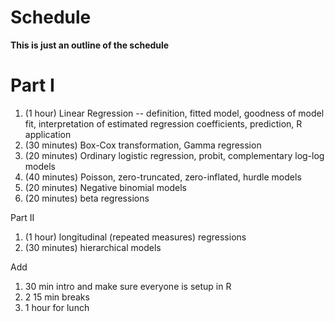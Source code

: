 # Schedule

**This is just an outline of the schedule**

# Part I

1. (1 hour) Linear Regression  -- definition, fitted model, goodness of model fit, interpretation of estimated regression coefficients, prediction, R application
2. (30 minutes) Box-Cox transformation, Gamma regression
3. (20 minutes) Ordinary logistic regression, probit, complementary log-log models
4. (40 minutes) Poisson, zero-truncated, zero-inflated, hurdle models
5. (20 minutes) Negative binomial models
6. (20 minutes) beta regressions

Part II
1. (1 hour) longitudinal (repeated measures) regressions
2. (30 minutes) hierarchical models

Add
1. 30 min intro and make sure everyone is setup in R
1. 2 15 min breaks
1. 1 hour for lunch
